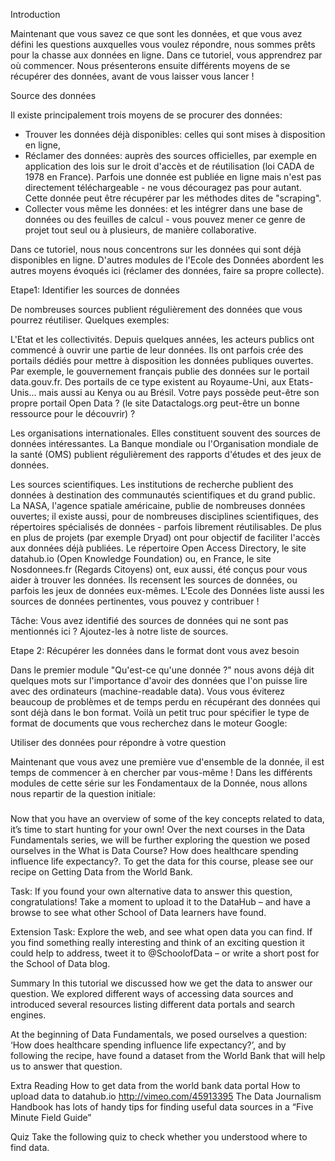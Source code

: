 Introduction

Maintenant que vous savez ce que sont les données, et que vous avez défini les questions auxquelles vous voulez répondre, nous sommes prêts pour la chasse aux données en ligne.
Dans ce tutoriel, vous apprendrez par où commencer. Nous présenterons ensuite différents moyens de se récupérer des données, avant de vous laisser vous lancer !

Source des données

Il existe principalement trois moyens de se procurer des données:

- Trouver les données déjà disponibles: celles qui sont mises à disposition en ligne,
- Réclamer des données:  auprès des sources officielles, par exemple en application des lois sur le droit d'accès et de réutilisation (loi CADA de 1978 en France). Parfois une donnée est publiée en ligne mais n'est pas directement téléchargeable - ne vous découragez pas pour autant. Cette donnée peut être récupérer par les méthodes dites de "scraping".
- Collecter vous même les données: et les intégrer dans une base de données ou des feuilles de calcul - vous pouvez mener ce genre de projet tout seul ou à plusieurs, de manière collaborative.

Dans ce tutoriel, nous nous concentrons sur les données qui sont déjà disponibles en ligne. D'autres modules de l'Ecole des Données abordent les autres moyens évoqués ici (réclamer des données, faire sa propre collecte).


Etape1: Identifier les sources de données

De nombreuses sources publient régulièrement des données que vous pourrez réutiliser. Quelques exemples:

L'Etat et les collectivités. Depuis quelques années, les acteurs publics ont commencé à ouvrir une partie de leur données. Ils ont parfois crée des portails dédiés pour mettre à disposition les données publiques ouvertes. Par exemple, le gouvernement français publie des données sur le portail data.gouv.fr. Des portails de ce type existent au Royaume-Uni, aux Etats-Unis... mais aussi au Kenya ou au Brésil. Votre pays possède peut-être son propre portail Open Data ? (le site Datactalogs.org peut-être un bonne ressource pour le découvrir) ?

Les organisations internationales. Elles constituent souvent des sources de données intéressantes. La Banque mondiale ou l'Organisation mondiale de la santé (OMS) publient régulièrement des rapports d'études et des jeux de données.

Les sources scientifiques. Les institutions de recherche publient des données à destination des communautés scientifiques et du grand public. La NASA, l'agence spatiale américaine, publie de nombreuses données ouvertes; il existe aussi, pour de nombreuses disciplines scientifiques,  des répertoires spécialisés de données - parfois librement réutilisables. De plus en plus de projets (par exemple Dryad) ont pour objectif de faciliter l'accès aux données déjà publiées.
Le répertoire Open Access Directory, le site datahub.io (Open Knowledge Foundation) ou, en France, le site Nosdonnees.fr (Regards Citoyens) ont, eux aussi, été conçus pour vous aider à trouver les données.
Ils recensent les sources de données, ou parfois les jeux de données eux-mêmes. L'Ecole des Données liste aussi les sources de données pertinentes, vous pouvez y contribuer !

Tâche:  Vous avez identifié des sources de données qui ne sont pas mentionnés ici ? Ajoutez-les à notre liste de sources.

Etape 2: Récupérer les données dans le format dont vous avez besoin

Dans le premier module "Qu'est-ce qu'une donnée ?" nous avons déjà dit quelques mots sur l'importance d'avoir des données que l'on puisse lire avec des ordinateurs (machine-readable data). Vous vous éviterez beaucoup de problèmes et de temps perdu en récupérant des données qui sont déjà dans le bon format. Voilà un petit truc pour spécifier le type de format de documents que vous recherchez dans le moteur Google: 


Utiliser des données pour répondre à votre question

Maintenant que vous avez une première vue d'ensemble de la donnée, il est temps de commencer à en chercher par vous-même ! Dans les différents modules de cette série sur les Fondamentaux de la Donnée, nous allons nous repartir de la question initiale: 
### 
Now that you have an overview of some of the key concepts related to data, it’s time to start hunting for your own! Over the next courses in the Data Fundamentals series, we will be further exploring the question we posed ourselves in the What is Data Course? How does healthcare spending influence life expectancy?. To get the data for this course, please see our recipe on Getting Data from the World Bank.

Task: If you found your own alternative data to answer this question, congratulations! Take a moment to upload it to the DataHub – and have a browse to see what other School of Data learners have found.

Extension Task: Explore the web, and see what open data you can find. If you find something really interesting and think of an exciting question it could help to address, tweet it to @SchoolofData – or write a short post for the School of Data blog.

Summary
In this tutorial we discussed how we get the data to answer our question. We explored different ways of accessing data sources and introduced several resources listing different data portals and search engines.

At the beginning of Data Fundamentals, we posed ourselves a question: ‘How does healthcare spending influence life expectancy?’, and by following the recipe, have found a dataset from the World Bank that will help us to answer that question.

Extra Reading
How to get data from the world bank data portal
How to upload data to datahub.io http://vimeo.com/45913395
The Data Journalism Handbook has lots of handy tips for finding useful data sources in a “Five Minute Field Guide”

Quiz
Take the following quiz to check whether you understood where to find data.
